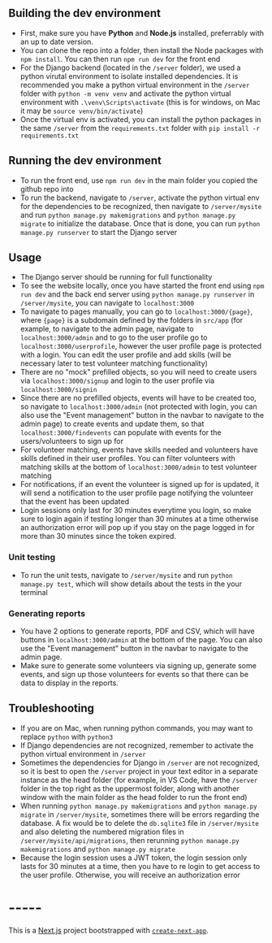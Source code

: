 ## Building the dev environment
- First, make sure you have **Python** and **Node.js** installed, preferrably with an up to date version.
- You can clone the repo into a folder, then install the Node packages with `npm install`. You can then run `npm run dev` for the front end
- For the Django backend (located in the `/server` folder), we used a python virutal environment to isolate installed dependencies. It is recommended you make a python virtual environment in the `/server` folder with `python -m venv venv` and activate the python virtual environment with `.\venv\Scripts\activate` (this is for windows, on Mac it may be `source venv/bin/activate`)
- Once the virtual env is activated, you can install the python packages in the same `/server` from the `requirements.txt` folder with `pip install -r requirements.txt`

## Running the dev environment
- To run the front end, use `npm run dev` in the main folder you copied the github repo into
- To run the backend, navigate to `/server`, activate the python virtual env for the dependencies to be recognized, then navigate to `/server/mysite` and run `python manage.py makemigrations` and `python manage.py migrate` to initialize the database. Once that is done, you can run `python manage.py runserver` to start the Django server

## Usage
- The Django server should be running for full functionality
- To see the website locally, once you have started the front end using `npm run dev` and the back end server using `python manage.py runserver` in `/server/mysite`, you can navigate to `localhost:3000`
- To navigate to pages manually, you can go to `localhost:3000/{page}`, where `{page}` is a subdomain defined by the folders in `src/app` (for example, to navigate to the admin page, navigate to `localhost:3000/admin` and to go to the user profile go to `localhost:3000/userprofile`, however the user profile page is protected with a login. You can edit the user profile and add skills (will be necessary later to test volunteer matching functionality)
- There are no "mock" prefilled objects, so you will need to create users via `localhost:3000/signup` and login to the user profile via `localhost:3000/signin`
- Since there are no prefilled objects, events will have to be created too, so navigate to `localhost:3000/admin` (not protected with login, you can also use the "Event management" button in the navbar to navigate to the admin page) to create events and update them, so that `localhost:3000/findevents` can populate with events for the users/volunteers to sign up for
- For volunteer matching, events have skills needed and volunteers have skills defined in their user profiles. You can filter volunteers with matching skills at the bottom of `localhost:3000/admin` to test volunteer matching
- For notifications, if an event the volunteer is signed up for is updated, it will send a notification to the user profile page notifying the volunteer that the event has been updated
- Login sessions only last for 30 minutes everytime you login, so make sure to login again if testing longer than 30 minutes at a time otherwise an authorization error will pop up if you stay on the page logged in for more than 30 minutes since the token expired.

### Unit testing
- To run the unit tests, navigate to `/server/mysite` and run `python manage.py test`, which will show details about the tests in the your terminal

### Generating reports
- You have 2 options to generate reports, PDF and CSV, which will have buttons in `localhost:3000/admin` at the bottom of the page. You can also use the "Event management" button in the navbar to navigate to the admin page.
- Make sure to generate some volunteers via signing up, generate some events, and sign up those volunteers for events so that there can be data to display in the reports.

## Troubleshooting
- If you are on Mac, when running python commands, you may want to replace `python` with `python3`
- If Django dependencies are not recognized, remember to activate the python virtual environment in `/server`
- Sometimes the dependencies for Django in `/server` are not recognized, so it is best to open the `/server` project in your text editor in a separate instance as the head folder (for example, in VS Code, have the `/server` folder in the top right as the uppermost folder, along with another window with the main folder as the head folder to run the front end)
- When running `python manage.py makemigrations` and `python manage.py migrate` in `/server/mysite`, sometimes there will be errors regarding the database. A fix would be to delete the `db.sqlite3` file in `/server/mysite` and also deleting the numbered migration files in `/server/mysite/api/migrations`, then rerunning `python manage.py makemigrations` and `python manage.py migrate`
- Because the login session uses a JWT token, the login session only lasts for 30 minutes at a time, then you have to re login to get access to the user profile. Otherwise, you will receive an authorization error

# -----

This is a [Next.js](https://nextjs.org) project bootstrapped with [`create-next-app`](https://nextjs.org/docs/app/api-reference/cli/create-next-app).
